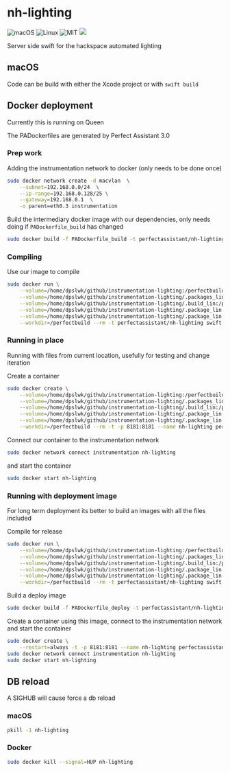 # nh-lighting
![macOS](https://img.shields.io/badge/os-macOS-green.svg?style=flat)
![Linux](https://img.shields.io/badge/os-linux-green.svg?style=flat)
![MIT](https://img.shields.io/badge/license-MIT-blue.svg?style=flat)
![](https://img.shields.io/badge/Swift-4.0-orange.svg?style=flat)

Server side swift for the hackspace automated lighting

## macOS
Code can be build with either the Xcode project or with `swift build`

## Docker deployment
Currently this is running on Queen

The PADockerfiles are generated by Perfect Assistant 3.0

### Prep work

Adding the instrumentation network to docker (only needs to be done once)
```bash
sudo docker network create -d macvlan  \
    --subnet=192.168.0.0/24  \
    --ip-range=192.168.0.128/25 \
    --gateway=192.168.0.1  \
    -o parent=eth0.3 instrumentation
```

Build the intermediary docker image with our dependencies, only needs doing if `PADockerfile_build` has changed 
```bash
sudo docker build -f PADockerfile_build -t perfectassistant/nh-lighting .
```

### Compiling

Use our image to compile 
```bash
sudo docker run \
    --volume=/home/dpslwk/github/instrumentation-lighting:/perfectbuild \
    --volume=/home/dpslwk/github/instrumentation-lighting/.packages_lin:/perfectbuild/Packages \
    --volume=/home/dpslwk/github/instrumentation-lighting/.build_lin:/perfectbuild/.build \
    --volume=/home/dpslwk/github/instrumentation-lighting/.package_lin.pins:/perfectbuild/Package.pins \
    --volume=/home/dpslwk/github/instrumentation-lighting/.package_lin.resolved:/perfectbuild/Package.resolved \
    --workdir=/perfectbuild --rm -t perfectassistant/nh-lighting swift build
```

### Running in place 
Running with files from current location, usefully for testing and change iteration

Create a container
```bash
sudo docker create \
    --volume=/home/dpslwk/github/instrumentation-lighting:/perfectbuild \
    --volume=/home/dpslwk/github/instrumentation-lighting/.packages_lin:/perfectbuild/Packages \
    --volume=/home/dpslwk/github/instrumentation-lighting/.build_lin:/perfectbuild/.build \
    --volume=/home/dpslwk/github/instrumentation-lighting/.package_lin.pins:/perfectbuild/Package.pins \
    --volume=/home/dpslwk/github/instrumentation-lighting/.package_lin.resolved:/perfectbuild/Package.resolved \
    --workdir=/perfectbuild --rm -t -p 8181:8181 --name nh-lighting perfectassistant/nh-lighting .build_lin/debug/nh-lighting
```

Connect our container to the instrumentation network
```bash
sudo docker network connect instrumentation nh-lighting
```

and start the container
```bash
sudo docker start nh-lighting
```

### Running with deployment image
For long term deployment its better to build an images with all the files included

Compile for release
```bash
sudo docker run \
    --volume=/home/dpslwk/github/instrumentation-lighting:/perfectbuild \
    --volume=/home/dpslwk/github/instrumentation-lighting/.packages_lin:/perfectbuild/Packages \
    --volume=/home/dpslwk/github/instrumentation-lighting/.build_lin:/perfectbuild/.build \
    --volume=/home/dpslwk/github/instrumentation-lighting/.package_lin.pins:/perfectbuild/Package.pins \
    --volume=/home/dpslwk/github/instrumentation-lighting/.package_lin.resolved:/perfectbuild/Package.resolved \
    --workdir=/perfectbuild --rm -t perfectassistant/nh-lighting swift build -c release
```

Build a deploy image
```bash
sudo docker build -f PADockerfile_deploy -t perfectassistant/nh-lighting:deploy .
```

Create a container using this image, connect to the instrumentation network and start the container
```bash
sudo docker create \
    --restart=always -t -p 8181:8181 --name nh-lighting perfectassistant/nh-lighting:deploy 
sudo docker network connect instrumentation nh-lighting
sudo docker start nh-lighting
```

## DB reload
A SIGHUB will cause force a db reload

### macOS
```bash
pkill -1 nh-lighting
```

### Docker
```bash
sudo docker kill --signal=HUP nh-lighting
```
